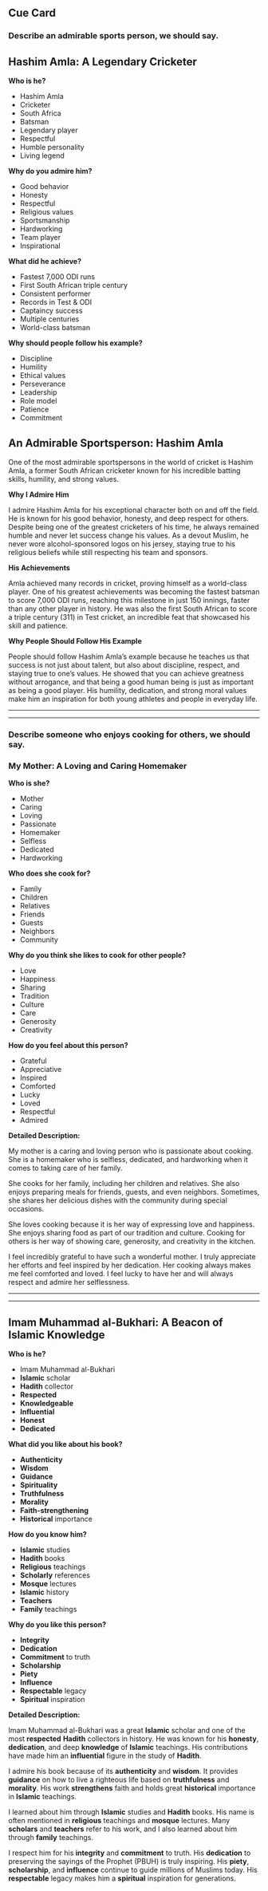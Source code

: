 ## Cue Card

### Describe an admirable sports person, we should say. 
## Hashim Amla: A Legendary Cricketer

**Who is he?**
* Hashim Amla
* Cricketer
* South Africa
* Batsman
* Legendary player
* Respectful
* Humble personality
* Living legend

**Why do you admire him?**
* Good behavior
* Honesty
* Respectful
* Religious values
* Sportsmanship
* Hardworking
* Team player
* Inspirational

**What did he achieve?**
* Fastest 7,000 ODI runs
* First South African triple century
* Consistent performer
* Records in Test & ODI
* Captaincy success
* Multiple centuries
* World-class batsman

**Why should people follow his example?**
* Discipline
* Humility
* Ethical values
* Perseverance
* Leadership
* Role model
* Patience
* Commitment

## An Admirable Sportsperson: Hashim Amla

One of the most admirable sportspersons in the world of cricket is Hashim Amla, a former South African cricketer known for his incredible batting skills, humility, and strong values.

**Why I Admire Him**

I admire Hashim Amla for his exceptional character both on and off the field. He is known for his good behavior, honesty, and deep respect for others. Despite being one of the greatest cricketers of his time, he always remained humble and never let success change his values. As a devout Muslim, he never wore alcohol-sponsored logos on his jersey, staying true to his religious beliefs while still respecting his team and sponsors.

**His Achievements**

Amla achieved many records in cricket, proving himself as a world-class player. One of his greatest achievements was becoming the fastest batsman to score 7,000 ODI runs, reaching this milestone in just 150 innings, faster than any other player in history. He was also the first South African to score a triple century (311) in Test cricket, an incredible feat that showcased his skill and patience.

**Why People Should Follow His Example**

People should follow Hashim Amla’s example because he teaches us that success is not just about talent, but also about discipline, respect, and staying true to one’s values. He showed that you can achieve greatness without arrogance, and that being a good human being is just as important as being a good player. His humility, dedication, and strong moral values make him an inspiration for both young athletes and people in everyday life.

--------------------------------------------------------------------------------------------------------
--------------------------------------------------------------------------------------------------------
### Describe someone who enjoys cooking for others, we should say. 

### My Mother: A Loving and Caring Homemaker

**Who is she?**

* Mother
* Caring
* Loving
* Passionate
* Homemaker
* Selfless
* Dedicated
* Hardworking

**Who does she cook for?**

* Family
* Children
* Relatives
* Friends
* Guests
* Neighbors
* Community

**Why do you think she likes to cook for other people?**

* Love
* Happiness
* Sharing
* Tradition
* Culture
* Care
* Generosity
* Creativity

**How do you feel about this person?**

* Grateful
* Appreciative
* Inspired
* Comforted
* Lucky
* Loved
* Respectful
* Admired

**Detailed Description:**

My mother is a caring and loving person who is passionate about cooking. She is a homemaker who is selfless, dedicated, and hardworking when it comes to taking care of her family.

She cooks for her family, including her children and relatives. She also enjoys preparing meals for friends, guests, and even neighbors. Sometimes, she shares her delicious dishes with the community during special occasions.

She loves cooking because it is her way of expressing love and happiness. She enjoys sharing food as part of our tradition and culture. Cooking for others is her way of showing care, generosity, and creativity in the kitchen.

I feel incredibly grateful to have such a wonderful mother. I truly appreciate her efforts and feel inspired by her dedication. Her cooking always makes me feel comforted and loved. I feel lucky to have her and will always respect and admire her selflessness.

------------------------------------------------------------------------------------------------------------
-----------------------------------------------------------------------------------------------------------
## Imam Muhammad al-Bukhari: A Beacon of Islamic Knowledge

**Who is he?**

* Imam Muhammad al-Bukhari
* **Islamic** scholar
* **Hadith** collector
* **Respected**
* **Knowledgeable**
* **Influential**
* **Honest**
* **Dedicated**

**What did you like about his book?**

* **Authenticity**
* **Wisdom**
* **Guidance**
* **Spirituality**
* **Truthfulness**
* **Morality**
* **Faith-strengthening**
* **Historical** importance

**How do you know him?**

* **Islamic** studies
* **Hadith** books
* **Religious** teachings
* **Scholarly** references
* **Mosque** lectures
* **Islamic** history
* **Teachers**
* **Family** teachings

**Why do you like this person?**

* **Integrity**
* **Dedication**
* **Commitment** to truth
* **Scholarship**
* **Piety**
* **Influence**
* **Respectable** legacy
* **Spiritual** inspiration

**Detailed Description:**

Imam Muhammad al-Bukhari was a great **Islamic** scholar and one of the most **respected** **Hadith** collectors in history. He was known for his **honesty**, **dedication**, and deep **knowledge** of **Islamic** teachings. His contributions have made him an **influential** figure in the study of **Hadith**.

I admire his book because of its **authenticity** and **wisdom**. It provides **guidance** on how to live a righteous life based on **truthfulness** and **morality**. His work **strengthens** faith and holds great **historical** importance in **Islamic** teachings.

I learned about him through **Islamic** studies and **Hadith** books. His name is often mentioned in **religious** teachings and **mosque** lectures. Many **scholars** and **teachers** refer to his work, and I also learned about him through **family** teachings.

I respect him for his **integrity** and **commitment** to truth. His **dedication** to preserving the sayings of the Prophet (PBUH) is truly inspiring. His **piety**, **scholarship**, and **influence** continue to guide millions of Muslims today. His **respectable** legacy makes him a **spiritual** inspiration for generations.